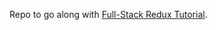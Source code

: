 Repo to go along with [Full-Stack Redux Tutorial](http://teropa.info/blog/2015/09/10/full-stack-redux-tutorial.html).
